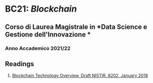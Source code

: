 # BC21: *Blockchain* #
## Corso di Laurea Magistrale in *Data Science e Gestione dell'Innovazione	* ##
### Anno Accademico 2021/22 ###


## Readings ##
1. [Blockchain Technology Overview, Draft NISTIR, 8202, January 2018](./Readings/nistir8202-draft.pdf)




